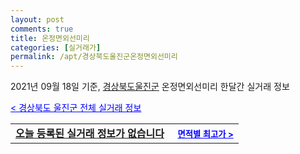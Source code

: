 ```yaml
---
layout: post
comments: true
title: 온정면외선미리
categories: [실거래가]
permalink: /apt/경상북도울진군온정면외선미리
---
```


2021년 09월 18일 기준, <a href="/apt/경상북도울진군">경상북도울진군</a> 온정면외선미리 한달간 실거래 정보

<a style="color: blue;" href="/apt/경상북도울진군">< 경상북도 울진군 전체 실거래 정보</a>
<!---- start ---->
<table>
  <tr>
    <td colspan="4" style="font-weight: bold;"><a href="/apt/경상북도울진군온정면외선미리{name_without_space}">오늘 등록된 실거래 정보가 없습니다</a> &nbsp;&nbsp;&nbsp; <a style="color: blue; font-size: smaller;" href="/apt/경상북도울진군온정면외선미리{name_without_space}">면적별 최고가 ></a></td>
  </tr>
    
</table>
<!---- end ---->
    